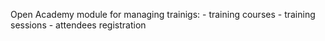 Open Academy module for managing trainigs:
	- training courses
	- training sessions
	- attendees registration
